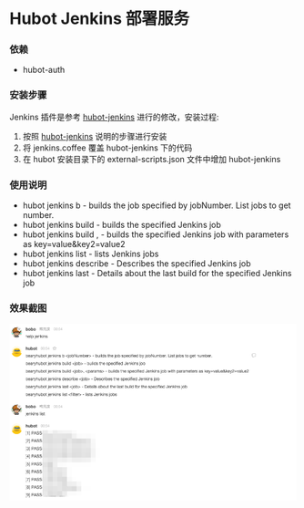 # Hubot Jenkins 部署服务

### 依赖
  - hubot-auth

### 安装步骤

 Jenkins 插件是参考 [hubot-jenkins](https://www.npmjs.com/package/hubot-jenkins) 进行的修改，安装过程:

 1. 按照 [hubot-jenkins](https://www.npmjs.com/package/hubot-jenkins) 说明的步骤进行安装
 2. 将 jenkins.coffee 覆盖 hubot-jenkins 下的代码
 3. 在 hubot 安装目录下的 external-scripts.json 文件中增加 hubot-jenkins

### 使用说明

 - hubot jenkins b <jobNumber> - builds the job specified by jobNumber. List jobs to get number.
 - hubot jenkins build <job> - builds the specified Jenkins job
 - hubot jenkins build <job>, <params> - builds the specified Jenkins job with parameters as key=value&key2=value2
 - hubot jenkins list <filter> - lists Jenkins jobs
 - hubot jenkins describe <job> - Describes the specified Jenkins job
 - hubot jenkins last <job> - Details about the last build for the specified Jenkins job

### 效果截图

![screenshot](hubot_jenkins.png)
